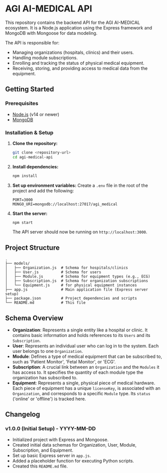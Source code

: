 # AGI AI-MEDICAL API

This repository contains the backend API for the AGI AI-MEDICAL ecosystem. It is a Node.js application using the Express framework and MongoDB with Mongoose for data modeling.

The API is responsible for:
- Managing organizations (hospitals, clinics) and their users.
- Handling module subscriptions.
- Enrolling and tracking the status of physical medical equipment.
- Receiving, storing, and providing access to medical data from the equipment.

## Getting Started

### Prerequisites

- [Node.js](https://nodejs.org/) (v14 or newer)
- [MongoDB](https://www.mongodb.com/try/download/community)

### Installation & Setup

1.  **Clone the repository:**
    ```bash
    git clone <repository-url>
    cd agi-medical-api
    ```

2.  **Install dependencies:**
    ```bash
    npm install
    ```

3.  **Set up environment variables:**
    Create a `.env` file in the root of the project and add the following:
    ```
    PORT=3000
    MONGO_URI=mongodb://localhost:27017/agi_medical
    ```

4.  **Start the server:**
    ```bash
    npm start
    ```
    The API server should now be running on `http://localhost:3000`.

## Project Structure

```
.
├── models/
│   ├── Organization.js  # Schema for hospitals/clinics
│   ├── User.js          # Schema for users
│   ├── Module.js        # Schema for equipment types (e.g., ECG)
│   ├── Subscription.js  # Schema for organization subscriptions
│   └── Equipment.js     # for physical equipment instances
├── app.js               # Main application file (Express server setup)
├── package.json         # Project dependencies and scripts
└── README.md            # This file
```

## Schema Overview

-   **Organization**: Represents a single entity like a hospital or clinic. It contains basic information and holds references to its `Users` and its `Subscription`.
-   **User**: Represents an individual user who can log in to the system. Each user belongs to one `Organization`.
-   **Module**: Defines a type of medical equipment that can be subscribed to, such as 'Patient Monitor', 'Fetal Monitor', or 'ECG'.
-   **Subscription**: A crucial link between an `Organization` and the `Modules` it has access to. It specifies the quantity of each module type the organization has subscribed to.
-   **Equipment**: Represents a single, physical piece of medical hardware. Each piece of equipment has a unique `licenseKey`, is associated with an `Organization`, and corresponds to a specific `Module` type. Its `status` ('online' or 'offline') is tracked here.

## Changelog

### v1.0.0 (Initial Setup) - YYYY-MM-DD

-   Initialized project with Express and Mongoose.
-   Created initial data schemas for Organization, User, Module, Subscription, and Equipment.
-   Set up basic Express server in `app.js`.
-   Added a placeholder function for executing Python scripts.
-   Created this `README.md` file.
